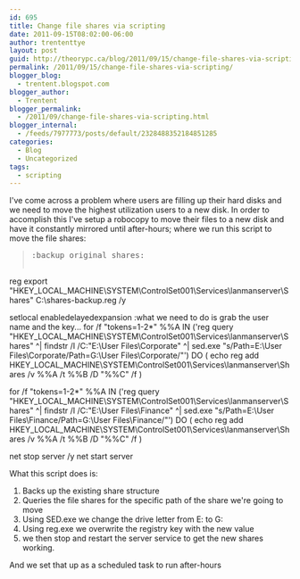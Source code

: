 ```yaml
---
id: 695
title: Change file shares via scripting
date: 2011-09-15T08:02:00-06:00
author: trententtye
layout: post
guid: http://theorypc.ca/blog/2011/09/15/change-file-shares-via-scripting/
permalink: /2011/09/15/change-file-shares-via-scripting/
blogger_blog:
  - trentent.blogspot.com
blogger_author:
  - Trentent
blogger_permalink:
  - /2011/09/change-file-shares-via-scripting.html
blogger_internal:
  - /feeds/7977773/posts/default/2328488352184851285
categories:
  - Blog
  - Uncategorized
tags:
  - scripting
---
```

I've come across a problem where users are filling up their hard disks and we need to move the highest utilization users to a new disk. In order to accomplish this I've setup a robocopy to move their files to a new disk and have it constantly mirrored until after-hours; where we run this script to move the file shares:

> <pre class="lang:batch decode:true  ">:backup original shares:
reg export "HKEY_LOCAL_MACHINE\SYSTEM\ControlSet001\Services\lanmanserver\Shares" C:\shares-backup.reg /y

setlocal enabledelayedexpansion
:what we need to do is grab the user name and the key...
for /f "tokens=1-2*" %%A IN ('reg query "HKEY_LOCAL_MACHINE\SYSTEM\ControlSet001\Services\lanmanserver\Shares" ^| findstr /I /C:"E:\User Files\Corporate" ^| sed.exe "s/Path=E:\\User Files\\Corporate/Path=G:\\User Files\\Corporate/"') DO (
echo reg add HKEY_LOCAL_MACHINE\SYSTEM\ControlSet001\Services\lanmanserver\Shares /v %%A /t %%B /D "%%C" /f
)

for /f "tokens=1-2*" %%A IN ('reg query "HKEY_LOCAL_MACHINE\SYSTEM\ControlSet001\Services\lanmanserver\Shares" ^| findstr /I /C:"E:\User Files\Finance" ^| sed.exe "s/Path=E:\\User Files\\Finance/Path=G:\\User Files\\Finance/"') DO (
echo reg add HKEY_LOCAL_MACHINE\SYSTEM\ControlSet001\Services\lanmanserver\Shares /v %%A /t %%B /D "%%C" /f
)

net stop server /y
net start server</pre>

What this script does is:  
1) Backs up the existing share structure  
2) Queries the file shares for the specific path of the share we're going to move  
3) Using SED.exe we change the drive letter from E: to G:  
4) Using reg.exe we overwrite the registry key with the new value  
5) we then stop and restart the server service to get the new shares working.

And we set that up as a scheduled task to run after-hours 

<!-- AddThis Advanced Settings generic via filter on the_content -->

<!-- AddThis Share Buttons generic via filter on the_content -->